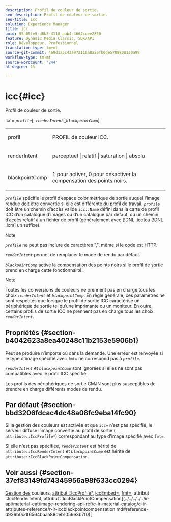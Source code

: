 ```yaml
---
description: Profil de couleur de sortie.
seo-description: Profil de couleur de sortie.
seo-title: icc
solution: Experience Manager
title: icc
uuid: 95a05fe5-d6b3-4118-aab4-4664ccee2850
feature: Dynamic Media Classic, SDK/API
role: Développeur, Professionnel
translation-type: tm+mt
source-git-commit: 469d1a5c43a972116a8a2efb0de5708800130a99
workflow-type: tm+mt
source-wordcount: '244'
ht-degree: 1%

---
```



# icc{#icc}

Profil de couleur de sortie.

icc= *`profile`*[, *`renderIntent`*[,*`blackpointComp`*]

<table id="simpletable_DF1914FD351E4F2BA61372A52F0CFFBF"> 
 <tr class="strow"> 
  <td class="stentry"> <p><span class="codeph"> <span class="varname"> profil</span></span> </p></td> 
  <td class="stentry"> <p>PROFIL de couleur ICC. </p></td> 
 </tr> 
 <tr class="strow"> 
  <td class="stentry"> <p><span class="codeph"> <span class="varname"> renderIntent  </span> </span> </p></td> 
  <td class="stentry"> <p>perceptuel | relatif | saturation | absolu </p></td> 
 </tr> 
 <tr class="strow"> 
  <td class="stentry"> <p><span class="codeph"> <span class="varname"> blackpointComp</span> </span> </p></td> 
  <td class="stentry"> <p>1 pour activer, 0 pour désactiver la compensation des points noirs. </p></td> 
 </tr> 
</table>

*`profile`* spécifie le profil d’espace colorimétrique de sortie auquel l’image rendue doit être convertie si elle est différente du profil de travail. *`profile`* doit être un chemin d’accès valide  `icc::Name` défini dans la carte de profil ICC d’un catalogue d’images ou d’un catalogue par défaut, ou un chemin d’accès relatif à un fichier de profil (généralement avec  [!DNL .icc]ou  [!DNL .icm] un suffixe).

>[!NOTE]
>
>*`profile`* ne peut pas inclure de caractères &quot;,&quot;, même si le code est HTTP.

*`renderIntent`* permet de remplacer le mode de rendu par défaut.

*`blackpointComp`* active la compensation des points noirs si le profil de sortie prend en charge cette fonctionnalité.

>[!NOTE]
>
>Toutes les conversions de couleurs ne prennent pas en charge tous les choix *`renderIntent`* et *`blackpointComp`*. En règle générale, ces paramètres ne sont respectés que lorsque le profil de sortie ICC caractérise un périphérique de sortie tel qu’une imprimante ou un moniteur. En outre, certains profils de sortie ICC ne prennent pas en charge tous les choix *`renderIntent`*.

## Propriétés {#section-b4042623a8ea40248c11b2153e5906b1}

Peut se produire n’importe où dans la demande. Une erreur est renvoyée si le type d&#39;image spécifié avec `fmt=` ne correspond pas à *`profile`*.

*`renderIntent`* et  *`blackpointComp`* sont ignorées si elles ne sont pas compatibles avec le profil ICC spécifié.

Les profils des périphériques de sortie CMJN sont plus susceptibles de prendre en charge différents modes de rendu.

## Par défaut {#section-bbd3206fdcac4dc48a08fc9eba14fc90}

Si la gestion des couleurs est activée et que `icc=` n’est pas spécifié, le serveur diffuse l’image convertie au profil de sortie ( `attribute::IccProfile*`) correspondant au type d’image spécifié avec `fmt=`.

Si elle n&#39;est pas spécifiée, *`renderIntent`* est hérité de `attribute::IccRenderIntent` et *`blackpointComp`* est hérité de `attribute::IccBlackPointCompensation`.

## Voir aussi {#section-37ef83149fd74345956a98f633cc0294}

[Gestion des](../../../../../ir-api/http-protocol/image-rendering-api-ref/c-ir-http-protocol-ref/c-ir-http-protocol-syntax-and-features/c-ir-color-management.md#concept-7bac7c2c41be42c1b301eae80abe6b8d) couleurs,  [attribut ::IccProfile*](../../../../../ir-api/material-cat/image-rendering-api-ref/c-ir-material-catalog/c-ir-attributes-reference/r-ir-iccprofilecmyk.md#reference-55aead2d924847ffbd1be4c46add7127),  [iccEmbed=](../../../../../ir-api/http-protocol/image-rendering-api-ref/c-ir-http-protocol-ref/c-ir-http-protocol-command-reference/r-ir-iccembed.md#reference-47a433138c7c4b29b9b29871b2491a7f),  [fmt=](../../../../../ir-api/http-protocol/image-rendering-api-ref/c-ir-http-protocol-ref/c-ir-http-protocol-command-reference/r-ir-fmt.md#reference-4c743f67d56b47c5b774fcc900ff758c), attribut ::IccRenderIntent, attribut  ::IccBlackPointCompensation](../../../../../ir-api/material-cat/image-rendering-api-ref/c-ir-material-catalog/c-ir-attributes-reference/r-ir-iccblackpointcompensation.md#reference-d939b0cdf6564baaa88deb1059e3b7f0)[](../../../../../ir-api/material-cat/image-rendering-api-ref/c-ir-material-catalog/c-ir-attributes-reference/r-ir-iccrenderintent.md#reference-3b80b7a4c25545a593c5076f318b5c40)[
